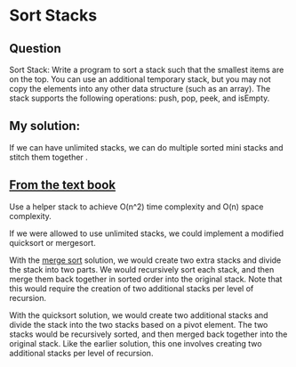 # Sort Stacks

## Question
Sort Stack: Write a program to sort a stack such that the smallest items are on the top. You can use
an additional temporary stack, but you may not copy the elements into any other data structure
(such as an array). The stack supports the following operations: push, pop, peek, and isEmpty.


## My solution:
If we can have unlimited stacks, we can do multiple sorted mini stacks and stitch them together .


## [From the text book](./sortStack.h)
Use a helper stack to achieve O(n^2) time complexity and O(n) space complexity.

If we were allowed to use unlimited stacks, we could implement a modified quicksort or mergesort.

With the [merge sort](./mergeSort.h) solution, we would create two extra stacks and divide the stack into two parts. We would recursively sort each stack, and then merge them back together in sorted order into the original stack. Note that this would require the creation of two additional stacks per level of recursion.

With the quicksort solution, we would create two additional stacks and divide the stack into the two stacks based on a pivot element. The two stacks would be recursively sorted, and then merged back together into the original stack. Like the earlier solution, this one involves creating two additional stacks per level of recursion.
